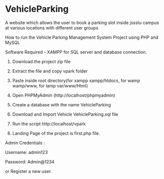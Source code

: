 # VehicleParking
A website which allows the user to book a parking slot inside jssstu campus at various locations with different user groups

How to run the Vehicle Parking Management System Project using PHP and MySQL

Software Required - XAMPP for SQL server and database connection.

1. Download the project zip file

2. Extract the file and copy vpark folder

3. Paste inside root directory(for xampp xampp/htdocs, for wamp wamp/www, for lamp var/www/Html)

4. Open PHPMyAdmin (http://localhost/phpmyadmin)

5. Create a database with the name VehicleParking

6. Download and Import Vehicle VehicleParking.sql file

7. Run the script http://localhost/vpark

8. Landing Page of the project is first.php file. 

Admin Credentials :

Username: admin123

Password: Admin@1234

or Register a new user.

